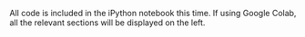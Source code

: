 All code is included in the iPython notebook this time. 
If using Google Colab, all the relevant sections will be displayed on the left. 
